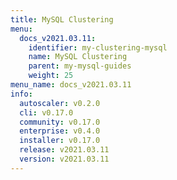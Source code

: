 ```yaml
---
title: MySQL Clustering
menu:
  docs_v2021.03.11:
    identifier: my-clustering-mysql
    name: MySQL Clustering
    parent: my-mysql-guides
    weight: 25
menu_name: docs_v2021.03.11
info:
  autoscaler: v0.2.0
  cli: v0.17.0
  community: v0.17.0
  enterprise: v0.4.0
  installer: v0.17.0
  release: v2021.03.11
  version: v2021.03.11
---
```


